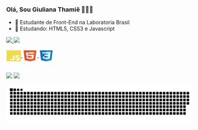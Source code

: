 ### Olá, Sou Giuliana Thamiê 🙋🏾‍♀️



- 🔭 Estudante de Front-End na Laboratoria Brasil
- 🌱 Estudando: HTML5, CSS3 e Javascript


<div>
  <a href="https://github.com/Giuthamie">
  <img height="180em" src="https://github-readme-stats.vercel.app/api?username=Giuthamie&show_icons=true&theme=dracula&include_all_commits=true&count_private=true"/>
  <img height="180em" src="https://github-readme-stats.vercel.app/api/top-langs/?username=Githamie&layout=compact&langs_count=7&theme=dark"/>
</div>
<div style="display: inline_block"><br>
  <img align="center" alt="Rafa-Js" height="30" width="40" src="https://raw.githubusercontent.com/devicons/devicon/master/icons/javascript/javascript-plain.svg">
  <img align="center" alt="Rafa-HTML" height="30" width="40" src="https://raw.githubusercontent.com/devicons/devicon/master/icons/html5/html5-original.svg">
  <img align="center" alt="Rafa-CSS" height="30" width="40" src="https://raw.githubusercontent.com/devicons/devicon/master/icons/css3/css3-original.svg">
</div>
  
  ##
  
  <div> 
  
  <a href = "mailto:giuthamie@gmail.com"><img src="https://img.shields.io/badge/-Gmail-%23333?style=for-the-badge&logo=gmail&logoColor=white" target="_blank"></a>
  <a href="https://www.linkedin.com/in/giuliana-thamiê" target="_blank"><img src="https://img.shields.io/badge/-LinkedIn-%230077B5?style=for-the-badge&logo=linkedin&logoColor=white" target="_blank"></a> 
 
  ![Snake animation](https://github.com/Giuthamie/Giuthamie/blob/output/github-contribution-grid-snake.svg)
 
</div>
